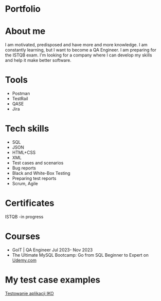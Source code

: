 # Portfolio
# About me
I am motivated, predisposed and have more and more knowledge. I am constantly learning, but I want to become a QA Engineer. I am preparing for the ISTQB exam. I'm looking for a company where I can develop my skills and help it make better software.

# Tools 
* Postman
* TestRail
* QASE
* Jira

# Tech skills
* SQL
* JSON
* HTML+CSS
* XML
* Test cases and scenarios
* Bug reports
* Black and White-Box Testing
* Preparing test reports
* Scrum, Agile

# Certificates
ISTQB -in progress

# Courses
* GoIT | QA Engineer
  Jul 2023- Nov 2023
* The Ultimate MySQL Bootcamp: Go from SQL Beginner to Expert on [Udemy.com](https://www.udemy.com/)

# My test case examples
[Testowanie aplikacji IKO](https://drive.google.com/file/d/1S-6bXqgjVFTmpv35Tp00hplgOlhsy35F/view?usp=sharing)



